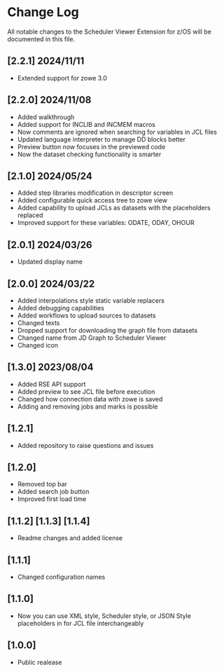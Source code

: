 # Change Log

All notable changes to the Scheduler Viewer Extension for z/OS will be documented in this file.

## [2.2.1] 2024/11/11
- Extended support for zowe 3.0

## [2.2.0] 2024/11/08
- Added walkthrough
- Added support for INCLIB and INCMEM macros
- Now comments are ignored when searching for variables in JCL files
- Updated language interpreter to manage DD blocks better
- Preview button now focuses in the previewed code
- Now the dataset checking functionality is smarter

## [2.1.0] 2024/05/24
- Added step libraries modification in descriptor screen
- Added configurable quick access tree to zowe view
- Added capability to upload JCLs as datasets with the placeholders replaced
- Improved support for these variables: ODATE, ODAY, OHOUR

## [2.0.1] 2024/03/26
- Updated display name

## [2.0.0] 2024/03/22
- Added interpolations style static variable replacers
- Added debugging capabilities
- Added workflows to upload sources to datasets
- Changed texts
- Dropped support for downloading the graph file from datasets
- Changed name from JD Graph to Scheduler Viewer
- Changed icon

## [1.3.0] 2023/08/04

- Added RSE API support
- Added preview to see JCL file before execution
- Changed how connection data with zowe is saved
- Adding and removing jobs and marks is possible

## [1.2.1]

- Added repository to raise questions and issues

## [1.2.0]

- Removed top bar
- Added search job button
- Improved first load time

## [1.1.2] [1.1.3] [1.1.4]

- Readme changes and added license

## [1.1.1]

- Changed configuration names

## [1.1.0]

- Now you can use XML style, Scheduler style, or JSON Style placeholders in for JCL file interchangeably

## [1.0.0]

 - Public realease
